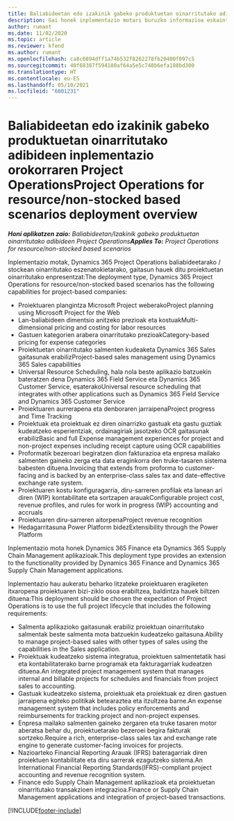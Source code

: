```yaml
---
title: Baliabideetan edo izakinik gabeko produktuetan oinarritutako adibideen inplementazio orokorraren Project Operations
description: Gai honek inplementazio motari buruzko informazioa eskaintzen du, baliabidean / pilatu gabeko egoeretako Project Operations-en eragiketak.
author: rumant
ms.date: 11/02/2020
ms.topic: article
ms.reviewer: kfend
ms.author: rumant
ms.openlocfilehash: ca8c0894dff1a74b532f8262278fb20400f097c5
ms.sourcegitcommit: 40f68387f594180af64a5e5c748b6efa188bd300
ms.translationtype: HT
ms.contentlocale: eu-ES
ms.lasthandoff: 05/10/2021
ms.locfileid: "6001231"
---
```

# <a name="project-operations-for-resourcenon-stocked-based-scenarios-deployment-overview"></a><span data-ttu-id="617a6-103">Baliabideetan edo izakinik gabeko produktuetan oinarritutako adibideen inplementazio orokorraren Project Operations</span><span class="sxs-lookup"><span data-stu-id="617a6-103">Project Operations for resource/non-stocked based scenarios deployment overview</span></span>

<span data-ttu-id="617a6-104">_**Honi aplikatzen zaio:** Baliabideetan/Izakinik gabeko produktuetan oinarritutako adibideen Project Operations_</span><span class="sxs-lookup"><span data-stu-id="617a6-104">_**Applies To:** Project Operations for resource/non-stocked based scenarios_</span></span>

<span data-ttu-id="617a6-105">Inplementazio motak, Dynamics 365 Project Operations baliabideetarako / stockean oinarritutako eszenatokietarako, gaitasun hauek ditu proiektuetan oinarritutako enpresentzat:</span><span class="sxs-lookup"><span data-stu-id="617a6-105">The deployment type, Dynamics 365 Project Operations for resource/non-stocked based scenarios has the following capabilities for project-based companies:</span></span>

- <span data-ttu-id="617a6-106">Proiektuaren plangintza Microsoft Project weberako</span><span class="sxs-lookup"><span data-stu-id="617a6-106">Project planning using Microsoft Project for the Web</span></span>
- <span data-ttu-id="617a6-107">Lan-baliabideen dimentsio anitzeko prezioak eta kostuak</span><span class="sxs-lookup"><span data-stu-id="617a6-107">Multi-dimensional pricing and costing for labor resources</span></span>
- <span data-ttu-id="617a6-108">Gastuen kategorien arabera oinarritutako prezioak</span><span class="sxs-lookup"><span data-stu-id="617a6-108">Category-based pricing for expense categories</span></span>
- <span data-ttu-id="617a6-109">Proiektuetan oinarritutako salmenten kudeaketa Dynamics 365 Sales gaitasunak erabiliz</span><span class="sxs-lookup"><span data-stu-id="617a6-109">Project-based sales management using Dynamics 365 Sales capabilities</span></span>
- <span data-ttu-id="617a6-110">Universal Resource Scheduling, hala nola beste aplikazio batzuekin bateratzen dena Dynamics 365 Field Service eta Dynamics 365 Customer Service, esaterako</span><span class="sxs-lookup"><span data-stu-id="617a6-110">Universal resource scheduling that integrates with other applications such as Dynamics 365 Field Service and Dynamics 365 Customer Service</span></span>
- <span data-ttu-id="617a6-111">Proiektuaren aurrerapena eta denboraren jarraipena</span><span class="sxs-lookup"><span data-stu-id="617a6-111">Project progress and Time Tracking</span></span>
- <span data-ttu-id="617a6-112">Proiektuak eta proiektuak ez diren oinarrizko gastuak eta gastu guztiak kudeatzeko esperientziak, ordainagiriak jasotzeko OCR gaitasunak erabiliz</span><span class="sxs-lookup"><span data-stu-id="617a6-112">Basic and full Expense management experiences for project and non-project expenses including receipt capture using OCR capabilities</span></span>
- <span data-ttu-id="617a6-113">Proformatik bezeroari begiratzen dion fakturazioa eta enpresa mailako salmenten gaineko zerga eta data eraginkorra den truke-tasaren sistema babesten dituena.</span><span class="sxs-lookup"><span data-stu-id="617a6-113">Invoicing that extends from proforma to customer-facing and is backed by an enterprise-class sales tax and date-effective exchange rate system.</span></span>
- <span data-ttu-id="617a6-114">Proiektuaren kostu konfiguragarria, diru-sarreren profilak eta lanean ari diren (WIP) kontabilitate eta sortzapen arauak</span><span class="sxs-lookup"><span data-stu-id="617a6-114">Configurable project cost, revenue profiles, and rules for work in progress (WIP) accounting and accruals</span></span>
- <span data-ttu-id="617a6-115">Proiektuaren diru-sarreren aitorpena</span><span class="sxs-lookup"><span data-stu-id="617a6-115">Project revenue recognition</span></span>
- <span data-ttu-id="617a6-116">Hedagarritasuna Power Platform bidez</span><span class="sxs-lookup"><span data-stu-id="617a6-116">Extensibility through the Power Platform</span></span>

<span data-ttu-id="617a6-117">Inplementazio mota honek Dynamics 365 Finance eta Dynamics 365 Supply Chain Management aplikazioak.</span><span class="sxs-lookup"><span data-stu-id="617a6-117">This deployment type provides an extension to the functionality provided by Dynamics 365 Finance and Dynamics 365 Supply Chain Management applications.</span></span>

<span data-ttu-id="617a6-118">Inplementazio hau aukeratu beharko litzateke proiektuaren eragiketen itxaropena proiektuaren bizi-ziklo osoa erabiltzea, baldintza hauek biltzen dituena:</span><span class="sxs-lookup"><span data-stu-id="617a6-118">This deployment should be chosen the expectation of Project Operations is to use the full project lifecycle that includes the following requirements:</span></span>

- <span data-ttu-id="617a6-119">Salmenta aplikazioko gaitasunak erabiliz proiektuan oinarritutako salmentak beste salmenta mota batzuekin kudeatzeko gaitasuna.</span><span class="sxs-lookup"><span data-stu-id="617a6-119">Ability to manage project-based sales with other types of sales using the capabilities in the Sales application.</span></span>
- <span data-ttu-id="617a6-120">Proiektuak kudeatzeko sistema integratua, proiektuen salmentetatik hasi eta kontabilitaterako barne programak eta fakturagarriak kudeatzen dituena.</span><span class="sxs-lookup"><span data-stu-id="617a6-120">An integrated project management system that manages internal and billable projects for schedules and financials from project sales to accounting.</span></span>
- <span data-ttu-id="617a6-121">Gastuak kudeatzeko sistema, proiektuak eta proiektuak ez diren gastuen jarraipena egiteko politikak betearaztea eta itzultzea barne.</span><span class="sxs-lookup"><span data-stu-id="617a6-121">An expense management system that includes policy enforcements and reimbursements for tracking project and non-project expenses.</span></span>
- <span data-ttu-id="617a6-122">Enpresa mailako salmenten gaineko zergaren eta truke tasaren motor aberatsa behar du, proiektuetarako bezeroei begira fakturak sortzeko.</span><span class="sxs-lookup"><span data-stu-id="617a6-122">Require a rich, enterprise-class sales tax and exchange rate engine to generate customer-facing invoices for projects.</span></span>
- <span data-ttu-id="617a6-123">Nazioarteko Financial Reporting Arauak (IFRS) bateragarriak diren proiektuen kontabilitate eta diru sarrerak ezagutzeko sistema.</span><span class="sxs-lookup"><span data-stu-id="617a6-123">An International Financial Reporting Standards(IFRS)-compliant project accounting and revenue recognition system.</span></span>
- <span data-ttu-id="617a6-124">Finance edo Supply Chain Management aplikazioak eta proiektuetan oinarritutako transakzioen integrazioa.</span><span class="sxs-lookup"><span data-stu-id="617a6-124">Finance or Supply Chain Management applications and integration of project-based transactions.</span></span>


[!INCLUDE[footer-include](../includes/footer-banner.md)]